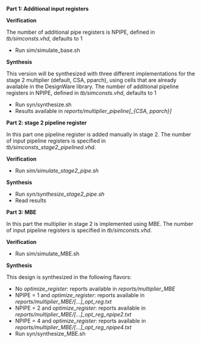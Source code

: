 **Part 1: Additional input registers**

**Verification**

The number of additional pipe registers is NPIPE, defined in *tb/simconsts.vhd*, defaults to 1
- Run sim/simulate_base.sh

**Synthesis**

This version will be synthesized with three different implementations for the stage 2 multiplier (default, CSA, pparch), using cells that are already available in the DesignWare library.
The number of additional pipeline registers in NPIPE, defined in *tb/simconsts.vhd*, defaults to 1
- Run syn/synthesize.sh
- Results available in *reports/multiplier_pipeline[_{CSA, pparch}]*


**Part 2: stage 2 pipeline register**

In this part one pipeline register is added manually in stage 2. The number of input pipeline registers is specified in *tb/simconsts_stage2_pipelined.vhd*.

**Verification**

- Run *sim/simulate_stage2_pipe.sh*

**Synthesis**

- Run *syn/synthesize_stage2_pipe.sh*
- Read results

**Part 3: MBE**

In this part the multiplier in stage 2 is implemented using MBE. The number of input pipeline registers is specified in *tb/simconsts.vhd*.

**Verification**

- Run sim/simulate_MBE.sh

**Synthesis**

This design is synthesized in the following flavors:
- No *optimize_register*: reports available in *reports/multiplier_MBE*
- NPIPE = 1 and *optimize_register*: reports available in *reports/multiplier_MBE/[...]_opt_reg.txt*
- NPIPE = 2 and *optimize_register*: reports available in *reports/multiplier_MBE/[...]_opt_reg_npipe2.txt*
- NPIPE = 4 and *optimize_register*: reports available in *reports/multiplier_MBE/[...]_opt_reg_npipe4.txt*
- Run syn/synthesize_MBE.sh

